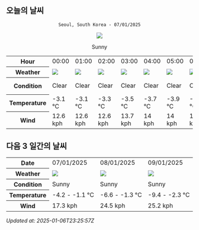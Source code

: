 ## 오늘의 날씨
<div align="center">

`Seoul, South Korea - 07/01/2025`

<img src="https://cdn.weatherapi.com/weather/64x64/day/113.png"/>

Sunny

</div>


<table>
    <tr>
        <th>Hour</th>
        <td>00:00</td><td>01:00</td><td>02:00</td><td>03:00</td><td>04:00</td><td>05:00</td><td>06:00</td><td>07:00</td><td>08:00</td><td>09:00</td><td>10:00</td><td>11:00</td><td>12:00</td><td>13:00</td><td>14:00</td><td>15:00</td><td>16:00</td><td>17:00</td><td>18:00</td><td>19:00</td><td>20:00</td><td>21:00</td><td>22:00</td><td>23:00</td>
    </tr>
    <tr>
        <th>Weather</th>
        <td><img src="https://cdn.weatherapi.com/weather/64x64/night/113.png"></img></td><td><img src="https://cdn.weatherapi.com/weather/64x64/night/113.png"></img></td><td><img src="https://cdn.weatherapi.com/weather/64x64/night/113.png"></img></td><td><img src="https://cdn.weatherapi.com/weather/64x64/night/113.png"></img></td><td><img src="https://cdn.weatherapi.com/weather/64x64/night/113.png"></img></td><td><img src="https://cdn.weatherapi.com/weather/64x64/night/113.png"></img></td><td><img src="https://cdn.weatherapi.com/weather/64x64/night/113.png"></img></td><td><img src="https://cdn.weatherapi.com/weather/64x64/night/113.png"></img></td><td><img src="https://cdn.weatherapi.com/weather/64x64/day/113.png"></img></td><td><img src="https://cdn.weatherapi.com/weather/64x64/day/113.png"></img></td><td><img src="https://cdn.weatherapi.com/weather/64x64/day/113.png"></img></td><td><img src="https://cdn.weatherapi.com/weather/64x64/day/113.png"></img></td><td><img src="https://cdn.weatherapi.com/weather/64x64/day/113.png"></img></td><td><img src="https://cdn.weatherapi.com/weather/64x64/day/113.png"></img></td><td><img src="https://cdn.weatherapi.com/weather/64x64/day/113.png"></img></td><td><img src="https://cdn.weatherapi.com/weather/64x64/day/116.png"></img></td><td><img src="https://cdn.weatherapi.com/weather/64x64/day/113.png"></img></td><td><img src="https://cdn.weatherapi.com/weather/64x64/day/116.png"></img></td><td><img src="https://cdn.weatherapi.com/weather/64x64/night/116.png"></img></td><td><img src="https://cdn.weatherapi.com/weather/64x64/night/113.png"></img></td><td><img src="https://cdn.weatherapi.com/weather/64x64/night/113.png"></img></td><td><img src="https://cdn.weatherapi.com/weather/64x64/night/113.png"></img></td><td><img src="https://cdn.weatherapi.com/weather/64x64/night/113.png"></img></td><td><img src="https://cdn.weatherapi.com/weather/64x64/night/113.png"></img></td>
    </tr>
    <tr>
        <th>Condition</th>
        <td width="200px">Clear </td><td width="200px">Clear </td><td width="200px">Clear </td><td width="200px">Clear </td><td width="200px">Clear </td><td width="200px">Clear </td><td width="200px">Clear </td><td width="200px">Clear</td><td width="200px">Sunny</td><td width="200px">Sunny</td><td width="200px">Sunny</td><td width="200px">Sunny</td><td width="200px">Sunny</td><td width="200px">Sunny</td><td width="200px">Sunny</td><td width="200px">Partly Cloudy </td><td width="200px">Sunny</td><td width="200px">Partly Cloudy </td><td width="200px">Partly Cloudy </td><td width="200px">Clear </td><td width="200px">Clear </td><td width="200px">Clear </td><td width="200px">Clear </td><td width="200px">Clear </td>
    </tr>
    <tr>
        <th>Temperature</th>
        <td>-3.1 °C</td><td>-3.1 °C</td><td>-3.3 °C</td><td>-3.5 °C</td><td>-3.7 °C</td><td>-3.9 °C</td><td>-4.1 °C</td><td>-5.9 °C</td><td>-4.2 °C</td><td>-3.9 °C</td><td>-3.3 °C</td><td>-2.8 °C</td><td>-2.2 °C</td><td>-1.8 °C</td><td>-1.4 °C</td><td>-1.1 °C</td><td>-1.2 °C</td><td>-1.7 °C</td><td>-2.2 °C</td><td>-2.4 °C</td><td>-2.8 °C</td><td>-3.1 °C</td><td>-3.3 °C</td><td>-3.4 °C</td>
    </tr>
    <tr>
        <th>Wind</th>
        <td>12.6 kph</td><td>12.6 kph</td><td>12.6 kph</td><td>13.7 kph</td><td>14 kph</td><td>14 kph</td><td>13.3 kph</td><td>12.6 kph</td><td>11.5 kph</td><td>10.8 kph</td><td>11.9 kph</td><td>13 kph</td><td>15.1 kph</td><td>17.3 kph</td><td>17.3 kph</td><td>15.8 kph</td><td>14 kph</td><td>11.2 kph</td><td>8.6 kph</td><td>9.4 kph</td><td>8.3 kph</td><td>5.8 kph</td><td>6.1 kph</td><td>6.8 kph</td>
    </tr>
</table>


## 다음 3 일간의 날씨


<table>
    <tr>
        <th>Date</th>
        <td>07/01/2025</td><td>08/01/2025</td><td>09/01/2025</td>
    </tr>
    <tr>
        <th>Weather</th>
        <td><img src="https://cdn.weatherapi.com/weather/64x64/day/113.png"/></td><td><img src="https://cdn.weatherapi.com/weather/64x64/day/113.png"/></td><td><img src="https://cdn.weatherapi.com/weather/64x64/day/113.png"/></td>
    </tr>
    <tr>
        <th>Condition</th>
        <td width="200px">Sunny</td><td width="200px">Sunny</td><td width="200px">Sunny</td>
    </tr>
    <tr>
        <th>Temperature</th>
        <td>-4.2 -  -1.1 °C</td><td>-6.6 -  -1.3 °C</td><td>-9.4 -  -2.3 °C</td>
    </tr>
    <tr>
        <th>Wind</th>
        <td>17.3 kph</td><td>24.5 kph</td><td>25.2 kph</td>
    </tr>
</table>


*Updated at: 2025-01-06T23:25:57Z*
